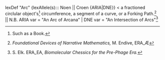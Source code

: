 
lexDef "Arc" {lexAllele(s)::: Noen || Croen {ARIA|DNE}} < a fractioned circlular object's[^c] circumference, a segment of a curve, or a Forking Path.[^ArcNoen] || N.B. ARIA var = "An Arc of Arcana" | DNE var = "An Intersection of Arcs"[^ArcCroen]

[^ArcNoen]: *Foundational Devices of Narrative Mathematics,* M. Endive, ERA_Æ
[^ArcCroen]: S. Elk. ERA_EA, *Biomolecular Chessics for the Pre-Phage Era.*
[^c]: Such as a Book.
